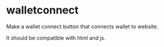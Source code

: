 # walletconnect

Make a wallet connect button that connects wallet to website.

It should be compatible with html and js.
